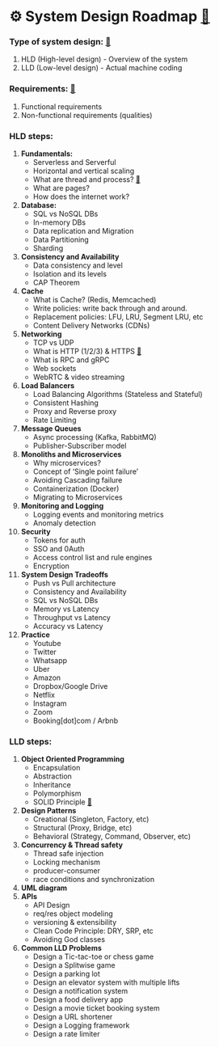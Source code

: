 # ⚙️ System Design Roadmap [🔗](https://www.youtube.com/watch?v=CuQmQpvw04I&t=1s)

### Type of system design: [🔗](https://dev.to/sajidurshajib/understanding-hld-and-lld-in-system-design-a-developers-guide-22j6)

1. HLD (High-level design) - Overview of the system
2. LLD (Low-level design) - Actual machine coding 

### Requirements:  [🔗](https://dev.to/sajidurshajib/functional-and-non-functional-requirements-explained-5gf9)

1. Functional requirements
2. Non-functional requirements (qualities)


### HLD steps:

1. **Fundamentals:**
   - Serverless and Serverful
   - Horizontal and vertical scaling 
   - What are thread and process? [🔗](https://dev.to/sajidurshajib/thread-vs-process-in-a-nutshell-5bjp)
   - What are pages?
   - How does the internet work? 
2. **Database:** 
   - SQL vs NoSQL DBs 
   - In-memory DBs
   - Data replication and Migration 
   - Data Partitioning 
   - Sharding 
3. **Consistency and Availability** 
   - Data consistency and level 
   - Isolation and its levels
   - CAP Theorem 
4. **Cache**
   - What is Cache? (Redis, Memcached)
   -  Write policies: write back through and around. 
   -  Replacement policies: LFU, LRU, Segment LRU, etc
   -  Content Delivery Networks (CDNs)
5. **Networking** 
   - TCP vs UDP 
   - What is HTTP (1/2/3) & HTTPS [🔗](https://blog.bytebytego.com/p/a-deep-dive-into-http-from-http-1)
   - What is RPC and gRPC
   - Web sockets
   - WebRTC & video streaming 
6. **Load Balancers**
   - Load Balancing Algorithms (Stateless and Stateful)
   - Consistent Hashing
   - Proxy and Reverse proxy
   - Rate Limiting 
7. **Message Queues** 
   - Async processing (Kafka, RabbitMQ)
   - Publisher-Subscriber model
8. **Monoliths and Microservices** 
   - Why microservices?
   - Concept of ‘Single point failure’ 
   - Avoiding Cascading failure
   - Containerization (Docker)
   - Migrating to Microservices 
9. **Monitoring and Logging** 
   - Logging events and monitoring metrics 
   - Anomaly detection
10. **Security**
    - Tokens for auth 
    - SSO and 0Auth 
    - Access control list and rule engines
    - Encryption 
11. **System Design Tradeoffs** 
    - Push vs Pull architecture 
    - Consistency and Availability 
    - SQL vs NoSQL DBs 
    - Memory vs Latency 
    - Throughput vs Latency 
    - Accuracy vs Latency 
12. **Practice**
    - Youtube 
    - Twitter
    - Whatsapp 
    - Uber
    - Amazon 
    - Dropbox/Google Drive
    - Netflix 
    - Instagram 
    - Zoom 
    - Booking[dot]com / Arbnb
    
### LLD steps:

1. **Object Oriented Programming**
   - Encapsulation
   - Abstraction 
   - Inheritance 
   - Polymorphism 
   - SOLID Principle [🔗](https://dev.to/sajidurshajib/5-pillars-of-solid-15gn)
2. **Design Patterns** 
   - Creational (Singleton, Factory, etc)
   - Structural (Proxy, Bridge, etc)
   - Behavioral (Strategy, Command, Observer, etc)
3. **Concurrency & Thread safety** 
   - Thread safe injection 
   - Locking mechanism 
   - producer-consumer 
   - race conditions and synchronization 
4. **UML diagram** 
5. **APIs**
   - API Design 
   - req/res object modeling 
   - versioning & extensibility 
   - Clean Code Principle: DRY, SRP, etc
   - Avoiding God classes
6. **Common LLD Problems** 
   - Design a Tic-tac-toe or chess game
   - Design a Splitwise game
   - Design a parking lot
   - Design an elevator system with multiple lifts 
   - Design a notification system 
   - Design a food delivery app 
   - Design a movie ticket booking system 
   - Design a URL shortener 
   - Design a Logging framework 
   - Design a rate limiter
